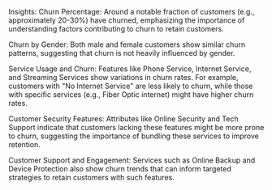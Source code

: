 Insights:
Churn Percentage: Around a notable fraction of customers (e.g., approximately 20-30%) have churned, emphasizing the importance of understanding factors contributing to churn to retain customers.

Churn by Gender: Both male and female customers show similar churn patterns, suggesting that churn is not heavily influenced by gender.

Service Usage and Churn: Features like Phone Service, Internet Service, and Streaming Services show variations in churn rates. For example, customers with "No Internet Service" are less likely to churn, while those with specific services (e.g., Fiber Optic internet) might have higher churn rates.

Customer Security Features: Attributes like Online Security and Tech Support indicate that customers lacking these features might be more prone to churn, suggesting the importance of bundling these services to improve retention.

Customer Support and Engagement: Services such as Online Backup and Device Protection also show churn trends that can inform targeted strategies to retain customers with such features.

